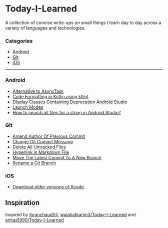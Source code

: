 # Today-I-Learned

A collection of concise write-ups on small things I learn day to day across a variety of languages and technologies. 

### Categories

* [Android](#android)
* [Git](#git)
* [iOS](#ios)

------

### Android

- [Alternative to AsyncTask](android/alternative-to-asynctask-in-java.md)
- [Code Formatting in Kotlin using ktlint](android/code-formatting-in-kotlin-using-ktlint.md)
- [Display Classes Containing Deprecation Android Studio](android/display-classes-containing-deprecation-android-studio.md)
- [Launch Modes](android/launch_modes.md)
- [How to search all files for a string in Android Studio?](android/search-all-files-for-the-string.md)

### Git
- [Amend Author Of Previous Commit](git/ammend-author-of-previous-commit.md)
- [Change Git Commit Message](git/change-git-commit-message.md)
- [Delete All Untracked Files](git/delete-all-untracked-files.md)
- [Hyperlink in Markdown File](git/hyperlink-in-markdown-file.md)
- [Move The Latest Commit To A New Branch](git/move-the-latest-commit-to-a-new-branch.md)
- [Rename a Git Branch](git/rename_git_branch.md)

### iOS

- [Download older versions of Xcode](ios/download-older-versions-of-Xcode.md)


Inspiration
------------------------------------------------------------------------------------------------
Inspired by [jbranchaud/til](https://github.com/jbranchaud/til), [wajahatkarim3/Today-I-Learned](https://github.com/wajahatkarim3/Today-I-Learned) and [anitaa1990/Today-I-Learned](https://github.com/anitaa1990/Today-I-Learned)